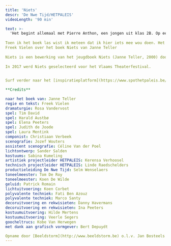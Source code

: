 ```yaml
---
title: 'Niets'
descr: 'De Nwe Tijd/HETPALEIS'
videoLength: '90 min'

text: >-
  'Het begint allemaal met Pierre Anthon, een jongen uit klas 2B. Op een dag staat hij op, pakt zijn tas en zegt kalm: ‘Er bestaat niets van betekenis, dat had ik al lang door. En daarom heeft het geen zin om iets te doen, dat heb ik net begrepen.’ Hij stopt zijn boeken in zijn tas, loopt de klas uit en gaat in een pruimenboom zitten. Zijn klasgenoten pikken dit niet. Ze besluiten hem te laten zien dat hij het fout heeft. In een verlaten loods aan de rand van het dorp beginnen ze een Berg van Betekenis te bouwen. Om beurten moet iemand iets afstaan wat hem of haar dierbaar is. Elk offer heeft een nieuw en groter offer tot gevolg. Wat onschuldig begint, krijgt algauw een dramatische wending ...  
  
Toen ik het boek las wist ik meteen dat ik hier iets mee wou doen. Het is zo’n extreem boek en zo gruwelijk in zijn onverbiddelijkheid dat ik er door geprikkeld werd. Ik wou er iets tegenover zetten. Net als de klas wou ik direct bewijzen dat er wel zinvolle dingen bestaan. Dat niet alles waardeloos is. En zo begon ik samen met mijn dramaturge Rosa Vandervost en een fantastische cast mijn eigen Berg van Betekenis te maken.  
Freek Vielen over het boek Niets van Janne Teller  
  
Niets is een bewerking van het jeugdboek Niets (Janne Teller, 2000) door auteur en theatermaker Freek Vielen.  
  
In 2017 werd Niets geselecteerd voor het Vlaams Theaterfestival.

  
Surf verder naar het [inspiratieplatform](https://www.spothetpaleis.be/spot/niets/) van hetpaleis voor meer plezier rond Niets.

**Credits**

naar het boek van: Janne Teller  
regie en tekst: Freek Vielen  
dramaturgie: Rosa Vandervost  
spel: Tim David  
spel: Harald Austbø  
spel: Elena Peeters  
spel: Judith de Joode  
spel: Laura Mentink  
componist: Christiaan Verbeek  
scenografie: Jozef Wouters  
assistent scenografie: Céline Van der Poel  
lichtontwerp: Sander Salden  
kostuums: Sabina Kumeling  
artistiek projectleider HETPALEIS: Kerensa Verhoosel  
technisch projectleider HETPALEIS: Linde Raedschelders  
productieleiding De Nwe Tijd: Selm Wenselaers  
toneelmeester: Tom De Roy  
toneelmeester: Koen De Wilde  
geluid: Patrick Romain  
lichtuitvoering: Koen Corbet  
polyvalente techniek: Fati Ben Azouz  
polyvalente techniek: Marco Santy  
decoruitvoering en rekwisieten: Danny Havermans  
decoruitvoering en rekwisieten: Ina Peeters  
kostuumuitvoering: Hilde Mertens  
kostuumuitvoering: Veerle Segers  
goocheltrucs: Kobe Van Herwegen  
met dank aan grafisch vormgever: Bert Depuydt

Opname door [Beeldstorm](http://www.beeldstorm.be) o.l.v. Jan Bosteels'
---
```

